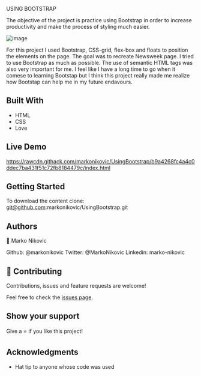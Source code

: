 USING BOOTSTRAP

The objective of the project is practice using Bootstrap in order to increase productivity and make the process of styling much easier.

![image](https://user-images.githubusercontent.com/45266473/76654126-99d47d80-656a-11ea-95db-a4247e9410c7.png)

For this project I used Bootstrap, CSS-grid, flex-box and floats to position the elements on the page. The goal was to recreate Newsweek page.
I tried to use Bootstrap as much as possible. The use of semantic HTML tags was also very important for me. I feel like I have a long time
to go when it comese to learning Bootstap but I think this project really made me realize how Bootstap can help me in my future endavours.

## Built With

- HTML
- CSS
- Love

## Live Demo

https://rawcdn.githack.com/markonikovic/UsingBootstrap/b9a4268fc4a4c0ddec7ba431f51c72fb8184479c/index.html

## Getting Started

To download the content clone: git@github.com:markonikovic/UsingBootstrap.git


## Authors

👤 Marko Nikovic

Github: @markonikovic
Twitter: @MarkoNikovic
Linkedin: marko-nikovic

## 🤝 Contributing

Contributions, issues and feature requests are welcome!

Feel free to check the [issues page](issues/).

## Show your support

Give a ⭐️ if you like this project!

## Acknowledgments

- Hat tip to anyone whose code was used
